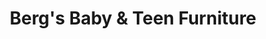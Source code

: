 ---
title: "Berg's Baby & Teen Furniture"
url: /lyndhurst/bergs-baby-und-teen-furniture/
shop: Möbel
---